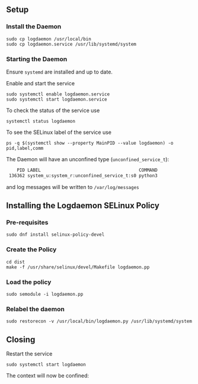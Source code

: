 ## Setup

### Install the Daemon

```
sudo cp logdaemon /usr/local/bin
sudo cp logdaemon.service /usr/lib/systemd/system
```

### Starting the Daemon

Ensure `systemd` are installed and up to date.

Enable and start the service
```
sudo systemctl enable logdaemon.service
sudo systemctl start logdaemon.service
```

To check the status of the service use
```
systemctl status logdaemon
```
To see the SELinux label of the service use
```
ps -q $(systemctl show --property MainPID --value logdaemon) -o pid,label,comm
```

The Daemon will have an unconfined type \(`unconfined_service_t`\):
```bash
    PID LABEL                                     COMMAND
 136362 system_u:system_r:unconfined_service_t:s0 python3
```
and log messages will be written to `/var/log/messages`

## Installing the Logdaemon SELinux Policy

### Pre-requisites
```
sudo dnf install selinux-policy-devel
```

### Create the Policy
```
cd dist
make -f /usr/share/selinux/devel/Makefile logdaemon.pp
```

### Load the policy
```
sudo semodule -i logdaemon.pp
```

### Relabel the daemon
```
sudo restorecon -v /usr/local/bin/logdaemon.py /usr/lib/systemd/system
```

## Closing

Restart the service
```
sudo systemctl start logdaemon
```
The context will now be confined:

